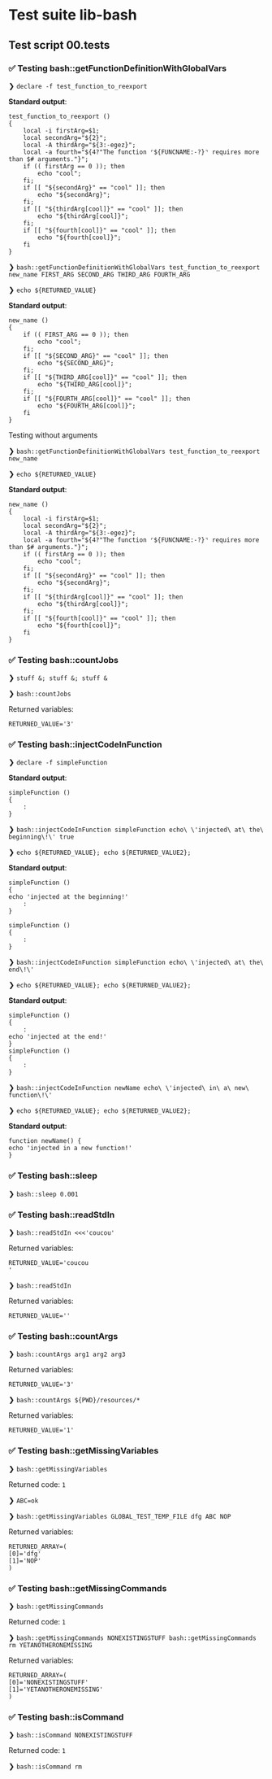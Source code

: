 # Test suite lib-bash

## Test script 00.tests

### ✅ Testing bash::getFunctionDefinitionWithGlobalVars

❯ `declare -f test_function_to_reexport`

**Standard output**:

```text
test_function_to_reexport () 
{ 
    local -i firstArg=$1;
    local secondArg="${2}";
    local -A thirdArg="${3:-egez}";
    local -a fourth="${4?"The function ⌜${FUNCNAME:-?}⌝ requires more than $# arguments."}";
    if (( firstArg == 0 )); then
        echo "cool";
    fi;
    if [[ "${secondArg}" == "cool" ]]; then
        echo "${secondArg}";
    fi;
    if [[ "${thirdArg[cool]}" == "cool" ]]; then
        echo "${thirdArg[cool]}";
    fi;
    if [[ "${fourth[cool]}" == "cool" ]]; then
        echo "${fourth[cool]}";
    fi
}
```

❯ `bash::getFunctionDefinitionWithGlobalVars test_function_to_reexport new_name FIRST_ARG SECOND_ARG THIRD_ARG FOURTH_ARG`

❯ `echo ${RETURNED_VALUE}`

**Standard output**:

```text
new_name () 
{ 
    if (( FIRST_ARG == 0 )); then
        echo "cool";
    fi;
    if [[ "${SECOND_ARG}" == "cool" ]]; then
        echo "${SECOND_ARG}";
    fi;
    if [[ "${THIRD_ARG[cool]}" == "cool" ]]; then
        echo "${THIRD_ARG[cool]}";
    fi;
    if [[ "${FOURTH_ARG[cool]}" == "cool" ]]; then
        echo "${FOURTH_ARG[cool]}";
    fi
}

```

Testing without arguments

❯ `bash::getFunctionDefinitionWithGlobalVars test_function_to_reexport new_name`

❯ `echo ${RETURNED_VALUE}`

**Standard output**:

```text
new_name () 
{ 
    local -i firstArg=$1;
    local secondArg="${2}";
    local -A thirdArg="${3:-egez}";
    local -a fourth="${4?"The function ⌜${FUNCNAME:-?}⌝ requires more than $# arguments."}";
    if (( firstArg == 0 )); then
        echo "cool";
    fi;
    if [[ "${secondArg}" == "cool" ]]; then
        echo "${secondArg}";
    fi;
    if [[ "${thirdArg[cool]}" == "cool" ]]; then
        echo "${thirdArg[cool]}";
    fi;
    if [[ "${fourth[cool]}" == "cool" ]]; then
        echo "${fourth[cool]}";
    fi
}

```

### ✅ Testing bash::countJobs

❯ `stuff &; stuff &; stuff &`

❯ `bash::countJobs`

Returned variables:

```text
RETURNED_VALUE='3'
```

### ✅ Testing bash::injectCodeInFunction

❯ `declare -f simpleFunction`

**Standard output**:

```text
simpleFunction () 
{ 
    :
}
```

❯ `bash::injectCodeInFunction simpleFunction echo\ \'injected\ at\ the\ beginning\!\' true`

❯ `echo ${RETURNED_VALUE}; echo ${RETURNED_VALUE2};`

**Standard output**:

```text
simpleFunction () 
{
echo 'injected at the beginning!' 
    :
}

simpleFunction () 
{ 
    :
}

```

❯ `bash::injectCodeInFunction simpleFunction echo\ \'injected\ at\ the\ end\!\'`

❯ `echo ${RETURNED_VALUE}; echo ${RETURNED_VALUE2};`

**Standard output**:

```text
simpleFunction () 
{ 
    :
echo 'injected at the end!'
}
simpleFunction () 
{ 
    :
}

```

❯ `bash::injectCodeInFunction newName echo\ \'injected\ in\ a\ new\ function\!\'`

❯ `echo ${RETURNED_VALUE}; echo ${RETURNED_VALUE2};`

**Standard output**:

```text
function newName() {
echo 'injected in a new function!'
}

```

### ✅ Testing bash::sleep

❯ `bash::sleep 0.001`

### ✅ Testing bash::readStdIn

❯ `bash::readStdIn <<<'coucou'`

Returned variables:

```text
RETURNED_VALUE='coucou
'
```

❯ `bash::readStdIn`

Returned variables:

```text
RETURNED_VALUE=''
```

### ✅ Testing bash::countArgs

❯ `bash::countArgs arg1 arg2 arg3`

Returned variables:

```text
RETURNED_VALUE='3'
```

❯ `bash::countArgs ${PWD}/resources/*`

Returned variables:

```text
RETURNED_VALUE='1'
```

### ✅ Testing bash::getMissingVariables

❯ `bash::getMissingVariables`

Returned code: `1`

❯ `ABC=ok`

❯ `bash::getMissingVariables GLOBAL_TEST_TEMP_FILE dfg ABC NOP`

Returned variables:

```text
RETURNED_ARRAY=(
[0]='dfg'
[1]='NOP'
)
```

### ✅ Testing bash::getMissingCommands

❯ `bash::getMissingCommands`

Returned code: `1`

❯ `bash::getMissingCommands NONEXISTINGSTUFF bash::getMissingCommands rm YETANOTHERONEMISSING`

Returned variables:

```text
RETURNED_ARRAY=(
[0]='NONEXISTINGSTUFF'
[1]='YETANOTHERONEMISSING'
)
```

### ✅ Testing bash::isCommand

❯ `bash::isCommand NONEXISTINGSTUFF`

Returned code: `1`

❯ `bash::isCommand rm`

